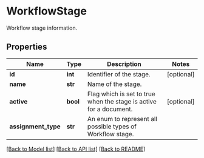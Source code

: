 # WorkflowStage

Workflow stage information.
## Properties
Name | Type | Description | Notes
------------ | ------------- | ------------- | -------------
**id** | **int** | Identifier of the stage. | [optional] 
**name** | **str** | Name of the stage. | 
**active** | **bool** | Flag which is set to true when the stage is active for a document. | [optional] 
**assignment_type** | **str** | An enum to represent all possible types of Workflow stage. | 

[[Back to Model list]](../README.md#documentation-for-models) [[Back to API list]](../README.md#documentation-for-api-endpoints) [[Back to README]](../README.md)


